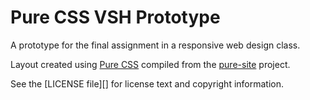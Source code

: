 Pure CSS VSH Prototype
========================

A prototype for the final assignment in a responsive web design class.

Layout created using [Pure CSS][pure] compiled from the [pure-site][] project.

[pure]: http://purecss.io/
[pure-site]: https://github.com/yahoo/pure-site

See the [LICENSE file][] for license text and copyright information.

